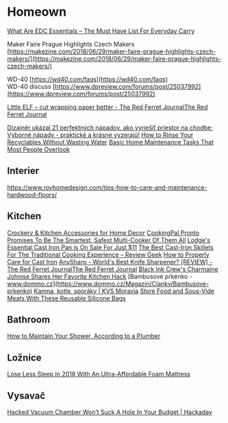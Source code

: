 
# Homeown




[What Are EDC Essentials – The Must Have List For Everyday Carry](https://techwriteredc.com/what-are-edc-essentials-the-must-have-list-for-everyday-carry/)
  
Maker Faire Prague Highlights Czech Makers [https://makezine.com/2018/06/29/maker-faire-prague-highlights-czech-makers/](https://makezine.com/2018/06/29/maker-faire-prague-highlights-czech-makers/)  
  
WD-40 [https://wd40.com/faqs](https://wd40.com/faqs)  
WD-40 discuss [https://www.dpreview.com/forums/post/25037992](https://www.dpreview.com/forums/post/25037992)  
  
[Little ELF – cut wrapping paper better - The Red Ferret JournalThe Red Ferret Journal](https://www.redferret.net/little-elf-cut-wrapping-paper-better/)

[Dizajnér ukázal 21 perfektných nápadov, ako vyriešiť priestor na chodbe: Výborné nápady - praktické a krásne vyzerajú!](https://tojenapad.dobrenoviny.sk/dizajner-ukazal-21-perfektnych-napadov-ako-zariadit-priestor-aj-na-malej-chodbe-vyborne-riesenia-prakticke-a-krasne-vyzeraju/)
[How to Rinse Your Recyclables Without Wasting Water](https://lifehacker.com/how-to-rinse-your-recyclables-without-wasting-water-1826764672)
[Basic Home Maintenance Tasks That Most People Overlook](https://www.howtogeek.com/352091/basic-home-maintenance-tasks-that-most-people-overlook/)

## Interier

https://www.royhomedesign.com/tips-how-to-care-and-maintenance-hardwood-floors/

## Kitchen

[Crockery & Kitchen Accessories for Home Decor](https://musesofdesign.tumblr.com/)
[CookingPal Pronto Promises To Be The Smartest, Safest Multi-Cooker Of Them All](https://www.coolthings.com/cookingpal-pronto-smartest-safest-pressure-multi-cooker/)
[Lodge's Essential Cast Iron Pan is On Sale For Just $11](https://theinventory.com/lodges-essential-cast-iron-pan-is-on-sale-for-just-13-1795846322)
[The Best Cast-Iron Skillets For The Traditional Cooking Experience – Review Geek](https://www.reviewgeek.com/3659/the-best-cast-iron-skillets-for-the-traditional-cooking-experience/)
[How to Properly Care for Cast Iron](https://lifehacker.com/how-to-properly-care-for-cast-iron-1842089019)
[AnySharp - World's Best Knife Sharpener? \[REVIEW\] - The Red Ferret JournalThe Red Ferret Journal](https://www.redferret.net/anysharp-worlds-best-knife-sharpener-review/)
[Black Ink Crew's Charmaine Johnise Shares Her Favorite Kitchen Hack](https://lifehacker.com/black-ink-crews-charmaine-johnise-shares-her-favorite-k-1827585119)
[Bambusové prkénko - www.dommo.cz](https://www.dommo.cz/Magazin/Clanky/Bambusove-prkenko)
[Kamna, kotle, sporáky | KVS Moravia](http://www.kvs-moravia.cz/cz/produkty/)
[Store Food and Sous-Vide Meats With These Reusable Silicone Bags](https://theinventory.com/store-food-and-sous-vide-meats-with-these-reusable-sili-1829930774)


## Bathroom

[How to Maintain Your Shower, According to a Plumber](https://lifehacker.com/how-to-maintain-your-shower-according-to-a-plumber-1828239435)


## Ložnice

[Lose Less Sleep In 2018 With An Ultra-Affordable Foam Mattress](https://theinventory.com/lose-less-sleep-in-2018-with-an-ultra-affordable-foam-m-1822907413)
  
## Vysavač

[Hacked Vacuum Chamber Won’t Suck A Hole In Your Budget | Hackaday](https://hackaday.com/2018/08/04/hacked-vacuum-chamber-wont-suck-a-hole-in-your-budget/)
